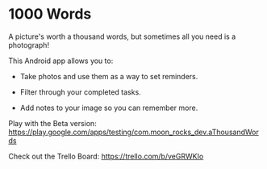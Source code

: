 # 1000 Words

A picture's worth a thousand words, but sometimes all you need is a photograph!

This Android app allows you to:

* Take photos and use them as a way to set reminders.

* Filter through your completed tasks.

* Add notes to your image so you can remember more.

Play with the Beta version: https://play.google.com/apps/testing/com.moon_rocks_dev.aThousandWords

Check out the Trello Board: https://trello.com/b/veGRWKIo
